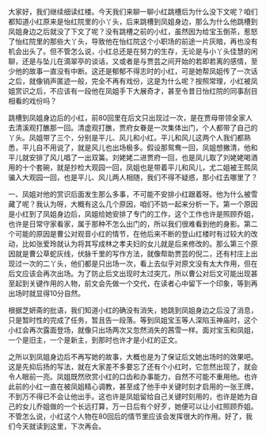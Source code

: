 
大家好，我们继续细读红楼。今天我们来聊一聊小红跳槽后为什么没下文呢？咱们都知道小红原来是怡红院里的小丫头，后来跳槽到凤姐身边，那么为什么他跳槽到凤姐身边之后就没了下文了呢？没有跳槽之前的小红，虽然因为给宝玉倒茶，惹怒了怡红院里的那些大丫头，导致他在怡红院这个小职场的前途一片灰暗，再也没有机会出头了。但不管怎么说，小红总还是在努力的生存，无论是与小丫头佳慧的闲聊，还是与坠儿在滴翠亭的谈话，又或者是与贾芸之间开始的若即若离的感情，至少他的故事一直没有中断。这还是郁郁不得志时的小红，可是她帮凤姐传了一次话之后，就像销声匿迹一般，完全不再有戏份，这是为什么呢？按照常理，小红被凤姐赏识之后，不应该有一段他在凤姐手下大展奇才，甚至令昔日怡红院的同事刮目相看的戏份吗？

跳槽到凤姐身边后的小红，前80回里在后文只出现过一次，是在贾母带领全家人去清溪观打醮那一回。清虚观打醮，贾府女眷是一次集体出门，个人都带了自己的丫头。凤姐带了三个，分别是平儿、风儿和小红。平儿和风儿这两个人我们都熟悉，平儿自不用说了，就是风儿也出场极多。假设那鸳鸯一回，凤姐想撇清，他和平儿就安排了风儿唱了一出双簧。刘姥姥二进贾府一回，也是凤儿取了刘姥姥喝酒用的十个套碗，就是抄检大观园一回，凤姐也是带着平儿和风儿，尤二姐被王熙凤骗入大观园一回，也是平儿、风儿两人相随，我们不得不疑惑，那小红去哪里了？

一、凤姐对他的赏识后面发生那么多事，不可能不安排小红跟着呀。他为什么被雪藏了呢？我认为呀，大概有这么几个原因，咱们不妨一起来分析一下。第一个原因是小红到了凤姐身边后，凤姐给她安排了专门的工作，这个工作也许是照顾乔姐，也许是日常守家看家，属于那种不怎么出门的，所以我们很难看到他的身影。第二个可能的原因是曹公对观音小红的情节，在他后来不断的登山红楼时有过较大的改动，比如张爱玲就认为将其写成林之孝夫妇的女儿就是后来修改的。那么第三个原因就是曹公草蛇灰线，伏脉千里的写作方法，就像帮助贾芸的倪二，还有村庄上出现过一次的二丫头，他们都是只出场一次，看上去似乎对原文没有太大作用，但在后文应该会再次出场。为了防止后文出现时太过突兀，所以曹公对后文可能出现甚至起到关键作用的人物，前文会先做一个交代，在读者心中留下一个印象，等到再出场时就显得10分自然。

根据芝妍斋的批语，我们知道小红的确没有消失，她跳到凤姐身边之后没了消息，只是暂时性的完成了任务，暂且告一段落。等到凤姐宝玉等人深陷玉神庙时，这个小红会再次露面登场，就像只出场两次又忽然消失的茜雪一样。面对宝玉和凤姐，一个是旧主，一个是新主，到那时也许才是小红的正文。

之所以到凤姐身边后不再写她的故事，大概也是为了保证后文她出场时的效果吧。这是先抑后扬的写法，就在大家差不多要忘了还有个小红时，它忽然出现了，就会令人眼前一亮。凤姐既然欣赏小红的口齿和办事能力，自然不可能不重用他。也许此前的小红一直在被凤姐精心调教，甚至成了他手中关键时刻才启用的一张王牌，不到万不得已不会让他出手。这也许是凤姐留给自己关键时刻用的，也许是她为自己的女儿乔姐做的一个长远打算，万一日后有个好歹，她便可以让小红照顾乔姐。不管怎么说，小红这个人物在80回后的情节里应该会发挥很大的作用。好了，我们今天就读到这里，下次再会。



